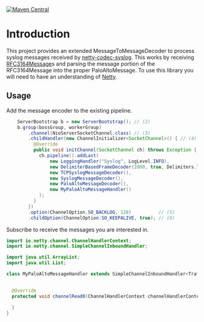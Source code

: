 [![Maven Central](https://img.shields.io/maven-central/v/com.github.jcustenborder.netty/palo-alto-syslog-parser.svg)]()

# Introduction

This project provides an extended MessageToMessageDecoder to process syslog messages received by 
[netty-codec-syslog](https://github.com/jcustenborder/netty-codec-syslog). This works by receiving
[RFC3164Message](https://github.com/jcustenborder/netty-codec-syslog/blob/master/src/main/java/com/github/jcustenborder/netty/syslog/RFC3164Message.java)s
and parsing the message portion of the RFC3164Message into the proper PaloAltoMessage. To use this
library you will need to have an understanding of [Netty](http://netty.io).

## Usage 

Add the message encoder to the existing pipeline.

```java
    ServerBootstrap b = new ServerBootstrap(); // (2)
    b.group(bossGroup, workerGroup)
        .channel(NioServerSocketChannel.class) // (3)
        .childHandler(new ChannelInitializer<SocketChannel>() { // (4)
          @Override
          public void initChannel(SocketChannel ch) throws Exception {
            ch.pipeline().addLast(
                new LoggingHandler("Syslog", LogLevel.INFO),
                new DelimiterBasedFrameDecoder(2000, true, Delimiters.lineDelimiter()),
                new TCPSyslogMessageDecoder(),
                new SyslogMessageDecoder(),
                new PaloAltoMessageDecoder(),
                new MyPaloAltoMessageHandler()
            );
          }
        })
        .option(ChannelOption.SO_BACKLOG, 128)          // (5)
        .childOption(ChannelOption.SO_KEEPALIVE, true); // (6)
```

Subscribe to receive the messages you are interested in.

```java
import io.netty.channel.ChannelHandlerContext;
import io.netty.channel.SimpleChannelInboundHandler;

import java.util.ArrayList;
import java.util.List;

class MyPaloAltoMessageHandler extends SimpleChannelInboundHandler<TrafficLogMessage> {
  

  @Override
  protected void channelRead0(ChannelHandlerContext channelHandlerContext, TrafficLogMessage message) throws Exception {
  
  }
} 
```

